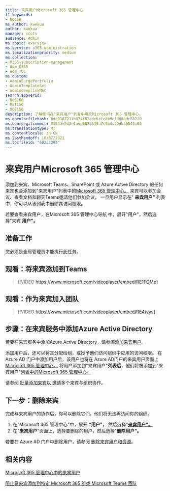 ```yaml
---
title: 来宾用户Microsoft 365 管理中心
f1.keywords:
- NOCSH
ms.author: kwekua
author: kwekua
manager: scotv
audience: Admin
ms.topic: overview
ms.service: o365-administration
ms.localizationpriority: medium
ms.collection:
- M365-subscription-management
- Adm_O365
- Adm_TOC
ms.custom:
- AdminSurgePortfolio
- AdminTemplateSet
- admindeeplinkMAC
search.appverid:
- BCS160
- MET150
- MOE150
description: 了解如何在"来宾用户"列表中填充Microsoft 365 管理中心。
ms.openlocfilehash: 0de0187211b874f62ede6cfc8b9e1008adc88220
ms.sourcegitcommit: 81533e5d3e1aee0823539a7c9bdc20dba6541a02
ms.translationtype: MT
ms.contentlocale: zh-CN
ms.lasthandoff: 10/07/2021
ms.locfileid: "60223393"
---
```

# <a name="guest-users-in-microsoft-365-admin-center"></a>来宾用户Microsoft 365 管理中心

添加到来宾、Microsoft Teams、SharePoint 或 Azure Active Directory 的任何来宾也会添加到"来宾用户"列表中的<a href="https://go.microsoft.com/fwlink/p/?linkid=2074830" target="_blank">Microsoft 365 管理中心。</a>  来宾可以参加会议、查看文档和聊天Teams邀请他们参加会议。
一旦用户显示在" **来宾用户"** 列表中，你可以从该列表中删除其访问权限。

若要查看来宾用户，在Microsoft 365 管理中心导航 <a href="https://go.microsoft.com/fwlink/p/?linkid=2074830" target="_blank"></a>中，展开"用户"，然后选择"来宾 **用户"。** 

## <a name="before-you-begin"></a>准备工作 

您必须是全局管理员才能执行此任务。

## <a name="watch-add-guests-to-teams"></a>观看：将来宾添加到Teams

> [!VIDEO https://www.microsoft.com/videoplayer/embed/RE1FQMp]

## <a name="watch-join-a-team-as-a-guest"></a>观看：作为来宾加入团队

> [!VIDEO https://www.microsoft.com/videoplayer/embed/RE4tyys]

## <a name="steps-add-guests-in-azure-active-directory"></a>步骤：在来宾服务中添加Azure Active Directory

若要在来宾服务中添加Azure Active Directory，请参阅[添加来宾用户](/azure/active-directory/b2b/b2b-quickstart-add-guest-users-portal)。

添加用户后，还可以将其分配给组，或授予他们访问组织中应用的访问权限。 在 Azure AD 门户中添加用户后，该用户也将在 Azure AD门户的来宾用户页面上<a href="https://go.microsoft.com/fwlink/p/?linkid=2074830" target="_blank">Microsoft 365 管理中心。</a>
将用户添加到"来宾用户"**列表后**，他们将被添加到"[](../create-groups/manage-guest-access-in-groups.md#add-guests-to-a-microsoft-365-group-from-the-admin-center)来宾用户"<a href="https://go.microsoft.com/fwlink/p/?linkid=2074830" target="_blank">列表中的Microsoft 365 管理中心。</a>

请参阅 [批量添加来宾以](/azure/active-directory/b2b/tutorial-bulk-invite) 邀请多个来宾与组织协作。

## <a name="next-steps-remove-a-guest"></a>下一步：删除来宾

完成与来宾用户的协作后，你可以删除它们，他们将无法再访问你的组织。

1. 在"Microsoft 365 管理中心"中，展开 **"用户"，** 然后选择"<a href="https://go.microsoft.com/fwlink/p/?linkid=2074830" target="_blank">**来宾用户"。**</a>
1. 在"**来宾用户**"页面上，选择要删除的用户，然后选择"**删除用户"。**

若要在 Azure AD 门户中删除用户，请参阅 [删除来宾用户和资源](/azure/active-directory/b2b/b2b-quickstart-add-guest-users-portal#clean-up-resources)。

## <a name="related-content"></a>相关内容

[Microsoft 365 管理中心中的来宾用户](about-guest-users.md)

[阻止将来宾添加到特定 Microsoft 365 组或 Microsoft Teams 团队](../../solutions/per-group-guest-access.md)
